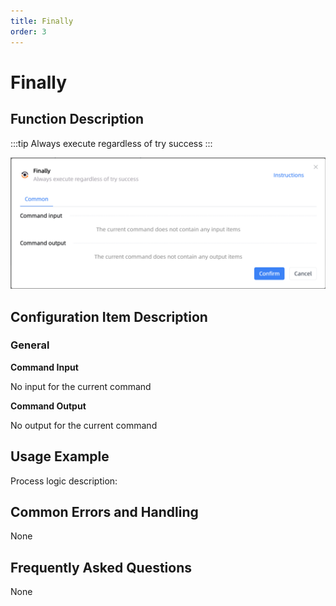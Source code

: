 ```yaml
---
title: Finally
order: 3
---
```


# Finally

## Function Description

:::tip 
Always execute regardless of try success
:::

![Finally](../../../assets/Finally_command.png)

## Configuration Item Description

### General

**Command Input**

No input for the current command


**Command Output**

No output for the current command


## Usage Example

Process logic description:

## Common Errors and Handling

None

## Frequently Asked Questions

None

